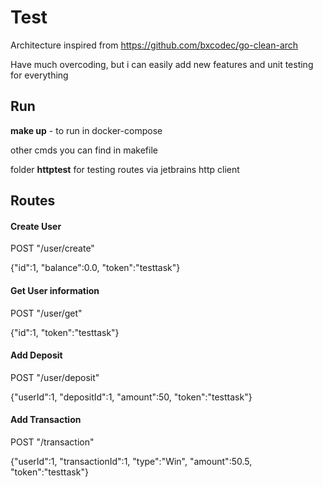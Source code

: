 # Test

Architecture inspired from https://github.com/bxcodec/go-clean-arch

Have much overcoding, but i can easily add new features and unit testing for everything

## Run

**make up** - to run in docker-compose

other cmds you can find in makefile

folder **httptest** for testing routes via jetbrains http client

## Routes

#### Create User

POST "/user/create"

{"id":1, "balance":0.0, "token":"testtask"}



#### Get User information
POST "/user/get"

{"id":1, "token":"testtask"}



#### Add Deposit
POST "/user/deposit"

{"userId":1, "depositId":1, "amount":50, "token":"testtask"}



#### Add Transaction
POST "/transaction"

{"userId":1, "transactionId":1, "type":"Win", "amount":50.5, "token":"testtask"}
